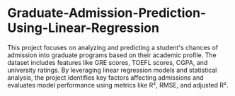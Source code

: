 # Graduate-Admission-Prediction-Using-Linear-Regression

This project focuses on analyzing and predicting a student's chances of admission into graduate programs based on their academic profile. The dataset includes features like GRE scores, TOEFL scores, CGPA, and university ratings. By leveraging linear regression models and statistical analysis, the project identifies key factors affecting admissions and evaluates model performance using metrics like R², RMSE, and adjusted R².
